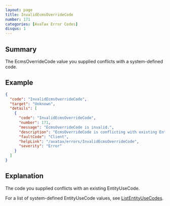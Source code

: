 ```yaml
---
layout: page
title: InvalidEcmsOverrideCode
number: 171
categories: [AvaTax Error Codes]
disqus: 1
---
```


## Summary

The EcmsOverrideCode value you supplied conflicts with a system-defined code.

## Example

```json
{
  "code": "InvalidEcmsOverrideCode",
  "target": "Unknown",
  "details": [
    {
      "code": "InvalidEcmsOverrideCode",
      "number": 171,
      "message": "EcmsOverrideCode is invalid.",
      "description": "EcmsOverrideCode is conflicting with existing EntityUseCode.",
      "faultCode": "Client",
      "helpLink": "/avatax/errors/InvalidEcmsOverrideCode",
      "severity": "Error"
    }
  ]
}
```

## Explanation

The code you supplied conflicts with an existing EntityUseCode.  

For a list of system-defined EntityUseCode values, see [ListEntityUseCodes](/api-reference/avatax/rest/v2/methods/Definitions/ListEntityUseCodes/).
